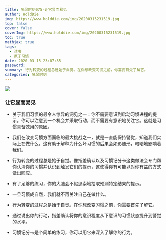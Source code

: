 ```yaml
---
title: 吼呆时刻075-让它显而易见
author: HoldDie
img: https://www.holddie.com/img/20200315231519.jpg
top: false
cover: false
coverImg: https://www.holddie.com/img/20200315231519.jpg
toc: true
mathjax: true
tags:
  - 读书
  - 原子习惯
date: 2020-03-15 23:07:35
password:
summary: 行为转变的过程总是始于自觉。在你想改变习惯之前，你需要首先了解它。
categories: 吼呆时刻
---
```


![](https://www.holddie.com/img/20200315231519.jpg)

### 让它显而易见

- 关于我们习惯的最令人惊异的洞见之一：你不需要意识到启动习惯进程的提示。你可以注意到一个机会并采取行动，而不需要有意识地关注它。这就是习惯具备效用的原因。

- 我们在改变习惯方面面临的最大挑战之一，就是一直能保持警觉，知道我们实际上在做什么。这有助于解释为什么坏习惯的后果会如影随形，暗暗地影响着我们。

- 行为转变的过程总是始于自觉。像指差确认以及习惯记分卡这类做法会专门帮你认清你的习惯并认识到触发它们的提示，这使得你有可能以对你有益的方式做出回应。

- 有了足够的练习，你的大脑会不假思索地拾取预测特定结果的提示。

- 一旦习惯成自然，我们就不再关注自己在做什么。

- 行为转变的过程总是始于自觉。在你想改变习惯之前，你需要首先了解它。

- 通过说出你的行动，指差确认将你的意识程度从下意识的习惯状态提升到警觉的水平。

- 习惯记分卡是个简单的练习，你可以用它来深入了解你的行为。